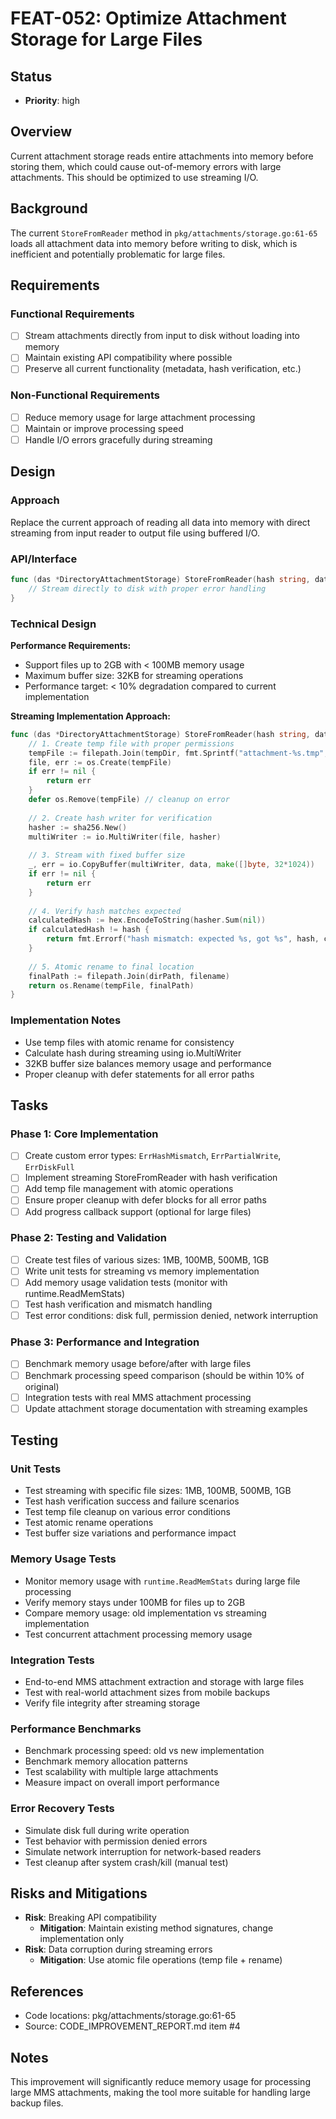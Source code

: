 # FEAT-052: Optimize Attachment Storage for Large Files

## Status
- **Priority**: high

## Overview
Current attachment storage reads entire attachments into memory before storing them, which could cause out-of-memory errors with large attachments. This should be optimized to use streaming I/O.

## Background
The current `StoreFromReader` method in `pkg/attachments/storage.go:61-65` loads all attachment data into memory before writing to disk, which is inefficient and potentially problematic for large files.

## Requirements
### Functional Requirements
- [ ] Stream attachments directly from input to disk without loading into memory
- [ ] Maintain existing API compatibility where possible
- [ ] Preserve all current functionality (metadata, hash verification, etc.)

### Non-Functional Requirements
- [ ] Reduce memory usage for large attachment processing
- [ ] Maintain or improve processing speed
- [ ] Handle I/O errors gracefully during streaming

## Design
### Approach
Replace the current approach of reading all data into memory with direct streaming from input reader to output file using buffered I/O.

### API/Interface
```go
func (das *DirectoryAttachmentStorage) StoreFromReader(hash string, data io.Reader, metadata AttachmentInfo) error {
    // Stream directly to disk with proper error handling
}
```

### Technical Design
**Performance Requirements:**
- Support files up to 2GB with < 100MB memory usage
- Maximum buffer size: 32KB for streaming operations
- Performance target: < 10% degradation compared to current implementation

**Streaming Implementation Approach:**
```go
func (das *DirectoryAttachmentStorage) StoreFromReader(hash string, data io.Reader, metadata AttachmentInfo) error {
    // 1. Create temp file with proper permissions
    tempFile := filepath.Join(tempDir, fmt.Sprintf("attachment-%s.tmp", uuid.New()))
    file, err := os.Create(tempFile)
    if err != nil {
        return err
    }
    defer os.Remove(tempFile) // cleanup on error
    
    // 2. Create hash writer for verification
    hasher := sha256.New()
    multiWriter := io.MultiWriter(file, hasher)
    
    // 3. Stream with fixed buffer size
    _, err = io.CopyBuffer(multiWriter, data, make([]byte, 32*1024))
    if err != nil {
        return err
    }
    
    // 4. Verify hash matches expected
    calculatedHash := hex.EncodeToString(hasher.Sum(nil))
    if calculatedHash != hash {
        return fmt.Errorf("hash mismatch: expected %s, got %s", hash, calculatedHash)
    }
    
    // 5. Atomic rename to final location
    finalPath := filepath.Join(dirPath, filename)
    return os.Rename(tempFile, finalPath)
}
```

### Implementation Notes
- Use temp files with atomic rename for consistency
- Calculate hash during streaming using io.MultiWriter
- 32KB buffer size balances memory usage and performance
- Proper cleanup with defer statements for all error paths

## Tasks
### Phase 1: Core Implementation
- [ ] Create custom error types: `ErrHashMismatch`, `ErrPartialWrite`, `ErrDiskFull`
- [ ] Implement streaming StoreFromReader with hash verification
- [ ] Add temp file management with atomic operations
- [ ] Ensure proper cleanup with defer blocks for all error paths
- [ ] Add progress callback support (optional for large files)

### Phase 2: Testing and Validation
- [ ] Create test files of various sizes: 1MB, 100MB, 500MB, 1GB
- [ ] Write unit tests for streaming vs memory implementation
- [ ] Add memory usage validation tests (monitor with runtime.ReadMemStats)
- [ ] Test hash verification and mismatch handling
- [ ] Test error conditions: disk full, permission denied, network interruption

### Phase 3: Performance and Integration  
- [ ] Benchmark memory usage before/after with large files
- [ ] Benchmark processing speed comparison (should be within 10% of original)
- [ ] Integration tests with real MMS attachment processing
- [ ] Update attachment storage documentation with streaming examples

## Testing
### Unit Tests
- Test streaming with specific file sizes: 1MB, 100MB, 500MB, 1GB
- Test hash verification success and failure scenarios
- Test temp file cleanup on various error conditions
- Test atomic rename operations
- Test buffer size variations and performance impact

### Memory Usage Tests
- Monitor memory usage with `runtime.ReadMemStats` during large file processing
- Verify memory stays under 100MB for files up to 2GB
- Compare memory usage: old implementation vs streaming implementation
- Test concurrent attachment processing memory usage

### Integration Tests
- End-to-end MMS attachment extraction and storage with large files
- Test with real-world attachment sizes from mobile backups
- Verify file integrity after streaming storage

### Performance Benchmarks
- Benchmark processing speed: old vs new implementation
- Benchmark memory allocation patterns
- Test scalability with multiple large attachments
- Measure impact on overall import performance

### Error Recovery Tests
- Simulate disk full during write operation
- Test behavior with permission denied errors
- Simulate network interruption for network-based readers
- Test cleanup after system crash/kill (manual test)

## Risks and Mitigations
- **Risk**: Breaking API compatibility
  - **Mitigation**: Maintain existing method signatures, change implementation only
- **Risk**: Data corruption during streaming errors
  - **Mitigation**: Use atomic file operations (temp file + rename)

## References
- Code locations: pkg/attachments/storage.go:61-65
- Source: CODE_IMPROVEMENT_REPORT.md item #4

## Notes
This improvement will significantly reduce memory usage for processing large MMS attachments, making the tool more suitable for handling large backup files.